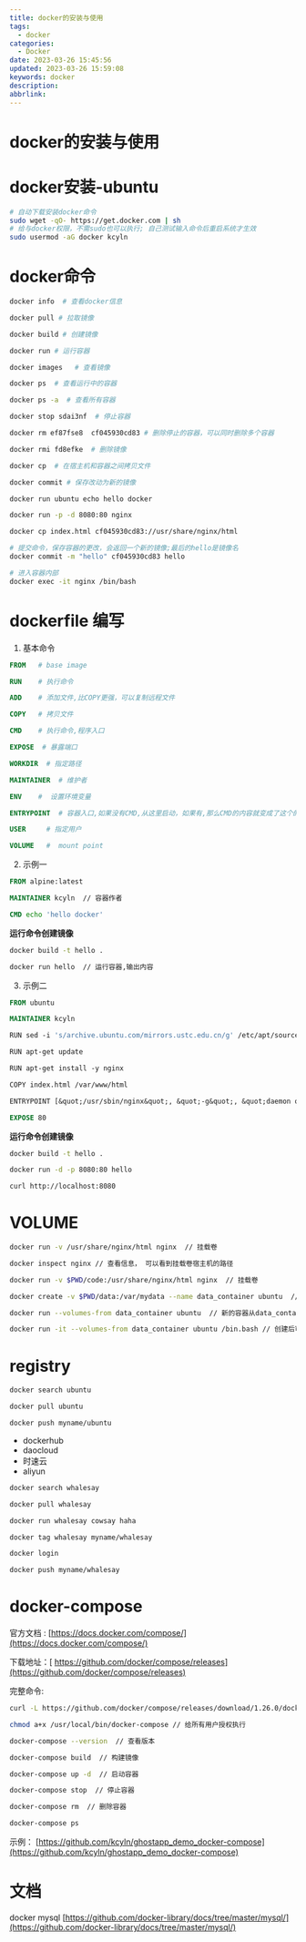 ```yaml
---
title: docker的安装与使用
tags:
  - docker
categories:
  - Docker
date: 2023-03-26 15:45:56
updated: 2023-03-26 15:59:08
keywords: docker
description:
abbrlink:
---
```


# docker的安装与使用

# docker安装-ubuntu

```bash
# 自动下载安装docker命令
sudo wget -qO- https://get.docker.com | sh  
# 给与docker权限，不需sudo也可以执行; 自己测试输入命令后重启系统才生效
sudo usermod -aG docker kcyln  
```

# docker命令

```bash
docker info  # 查看docker信息

docker pull # 拉取镜像

docker build # 创建镜像

docker run # 运行容器

docker images   # 查看镜像

docker ps  # 查看运行中的容器

docker ps -a  # 查看所有容器

docker stop sdai3nf  # 停止容器

docker rm ef87fse8  cf045930cd83 # 删除停止的容器，可以同时删除多个容器

docker rmi fd8efke  # 删除镜像

docker cp  # 在宿主机和容器之间拷贝文件

docker commit # 保存改动为新的镜像
```

```bash
docker run ubuntu echo hello docker

docker run -p -d 8080:80 nginx

docker cp index.html cf045930cd83://usr/share/nginx/html

# 提交命令，保存容器的更改，会返回一个新的镜像;最后的hello是镜像名
docker commit -m "hello" cf045930cd83 hello   

# 进入容器内部
docker exec -it nginx /bin/bash  
```

# dockerfile 编写

1. 基本命令

```dockerfile
FROM   # base image

RUN    # 执行命令

ADD    # 添加文件,比COPY更强，可以复制远程文件

COPY   # 拷贝文件

CMD    # 执行命令,程序入口

EXPOSE  # 暴露端口

WORKDIR  # 指定路径

MAINTAINER  # 维护者

ENV    #  设置环境变量

ENTRYPOINT  # 容器入口,如果没有CMD,从这里启动，如果有,那么CMD的内容就变成了这个的参数

USER     # 指定用户

VOLUME   #  mount point
```

2. 示例一

```dockerfile
FROM alpine:latest

MAINTAINER kcyln  // 容器作者

CMD echo 'hello docker'
```

**运行命令创建镜像**

```bash
docker build -t hello .

docker run​ hello  // 运行容器,输出内容
```

3. 示例二

```dockerfile
FROM ubuntu

MAINTAINER kcyln

RUN​ sed -i 's/archive.ubuntu.com/mirrors.ustc.edu.cn/g' /etc/apt/sources.list

RUN​ apt-get update

RUN​ apt-get install -y nginx

COPY​ index.html /var/www/html

ENTRYPOINT​ [&quot;/usr/sbin/nginx&quot;, &quot;-g&quot;, &quot;daemon off;&quot;]

EXPOSE 80
```

**运行命令创建镜像**

```bash
docker build -t hello .

docker run -d -p 8080:80 hello

curl http://localhost:8080
```

# VOLUME

```bash
docker run -v /usr/share/nginx/html nginx  // 挂载卷

docker inspect nginx // 查看信息， 可以看到挂载卷宿主机的路径

docker run -v $PWD/code:/usr/share/nginx/html nginx  // 挂载卷

docker create -v $PWD/data:/var/mydata --name data_container ubuntu  // 创建一个用来提供数据的容器

docker run --volumes-from data_container ubuntu  // 新的容器从data_container里加载数据

docker run -it --volumes-from data_container ubuntu /bin.bash // 创建后可以直接进入容器内
```

# registry

```bash
docker search ubuntu

docker pull ubuntu

docker push myname/ubuntu
```

* dockerhub
* daocloud
* 时速云
* aliyun

```bash
docker search whalesay

docker pull whalesay

docker run whalesay cowsay haha

docker tag whalesay myname/whalesay

docker login

docker push myname/whalesay
```

# docker-compose

官方文档 :   [https://docs.docker.com/compose/](https://docs.docker.com/compose/)

下载地址：[ https://github.com/docker/compose/releases](https://github.com/docker/compose/releases)

完整命令:

```bash
curl -L https://github.com/docker/compose/releases/download/1.26.0/docker-compose-$(uname -s)-$(uname -m) > /usr/local/bin/docker-compose
```

```bash
chmod a+x /usr/local/bin/docker-compose // 给所有用户授权执行

docker-compose --version  // 查看版本

docker-compose build  // 构建镜像

docker-compose up -d  // 启动容器

docker-compose stop  // 停止容器

docker-compose rm  // 删除容器

docker-compose ps
```

示例： [https://github.com/kcyln/ghostapp_demo_docker-compose](https://github.com/kcyln/ghostapp_demo_docker-compose)

# 文档

docker mysql     [https://github.com/docker-library/docs/tree/master/mysql/](https://github.com/docker-library/docs/tree/master/mysql/)
